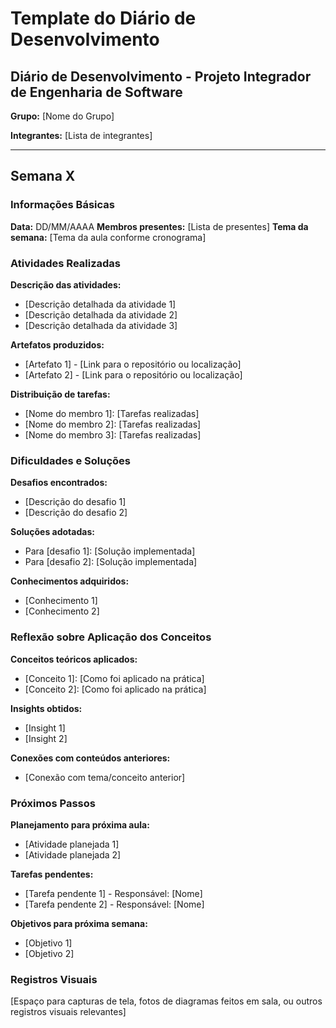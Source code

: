 # Template do Diário de Desenvolvimento

## Diário de Desenvolvimento - Projeto Integrador de Engenharia de Software

**Grupo:** [Nome do Grupo]

**Integrantes:** [Lista de integrantes]

---

## Semana X

### Informações Básicas

**Data:** DD/MM/AAAA
**Membros presentes:** [Lista de presentes]
**Tema da semana:** [Tema da aula conforme cronograma]

### Atividades Realizadas

**Descrição das atividades:**

- [Descrição detalhada da atividade 1]
- [Descrição detalhada da atividade 2]
- [Descrição detalhada da atividade 3]

**Artefatos produzidos:**

- [Artefato 1] - [Link para o repositório ou localização]
- [Artefato 2] - [Link para o repositório ou localização]

**Distribuição de tarefas:**

- [Nome do membro 1]: [Tarefas realizadas]
- [Nome do membro 2]: [Tarefas realizadas]
- [Nome do membro 3]: [Tarefas realizadas]

### Dificuldades e Soluções

**Desafios encontrados:**

- [Descrição do desafio 1]
- [Descrição do desafio 2]

**Soluções adotadas:**

- Para [desafio 1]: [Solução implementada]
- Para [desafio 2]: [Solução implementada]

**Conhecimentos adquiridos:**

- [Conhecimento 1]
- [Conhecimento 2]

### Reflexão sobre Aplicação dos Conceitos

**Conceitos teóricos aplicados:**

- [Conceito 1]: [Como foi aplicado na prática]
- [Conceito 2]: [Como foi aplicado na prática]

**Insights obtidos:**

- [Insight 1]
- [Insight 2]

**Conexões com conteúdos anteriores:**

- [Conexão com tema/conceito anterior]

### Próximos Passos

**Planejamento para próxima aula:**

- [Atividade planejada 1]
- [Atividade planejada 2]

**Tarefas pendentes:**

- [Tarefa pendente 1] - Responsável: [Nome]
- [Tarefa pendente 2] - Responsável: [Nome]

**Objetivos para próxima semana:**

- [Objetivo 1]
- [Objetivo 2]

### Registros Visuais

[Espaço para capturas de tela, fotos de diagramas feitos em sala, ou outros registros visuais relevantes]
